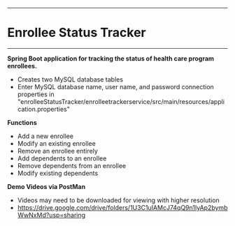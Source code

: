 ------------
# Enrollee Status Tracker
------------

**Spring Boot application for tracking the status of health care program enrollees.**
- Creates two MySQL database tables
- Enter MySQL database name, user name, and password connection properties in "enrolleeStatusTracker/enrolleetrackerservice/src/main/resources/application.properties"

**Functions**
- Add a new enrollee
- Modify an existing enrollee
- Remove an enrollee entirely
- Add dependents to an enrollee
- Remove dependents from an enrollee
- Modify existing dependents

**Demo Videos via PostMan**
- Videos may need to be downloaded for viewing with higher resolution
- https://drive.google.com/drive/folders/1U3C1uIAMcJ74qQ9n1IyAp2bymbWwNxMd?usp=sharing
